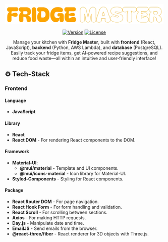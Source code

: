 <!-- Logo and website link -->
<div align="center">

[![Fridge Master Logo](src/assets/logo_readme.png)](https://www.thefridgemaster.com)


[![Version](https://img.shields.io/badge/Version-1.0.0-blue)](https://github.com/DolphinDevs/FridgeMaster)
[![License](https://img.shields.io/badge/License-All%20Rights%20Reserved-red)](https://github.com/DolphinDevs/FridgeMaster#license)


Manage your kitchen with **Fridge Master**, built with **frontend** (React, JavaScript), **backend** (Python, AWS Lambda), and **database** (PostgreSQL). Easily track your fridge items, get AI-powered recipe suggestions, and reduce food waste—all within an intuitive and user-friendly interface!


</div>

## ⚙️ Tech-Stack
### Frontend
#### Language
- **JavaScript**

#### Library
- **React**  
- **React DOM** - For rendering React components to the DOM.

#### Framework
- **Material-UI**: 
  - **@mui/material** - Template and UI components.
  - **@mui/icons-material** - Icon library for Material-UI.
- **Styled-Components** - Styling for React components.

#### Package
- **React Router DOM** - For page navigation.  
- **React Hook Form** - For form handling and validation.  
- **React Scroll** - For scrolling between sections.  
- **Axios** - For making HTTP requests.  
- **Day.js** - Manipulate date and time.  
- **EmailJS** - Send emails from the browser.  
- **@react-three/fiber** - React renderer for 3D objects with Three.js.
